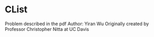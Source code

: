 # CList
Problem described in the pdf
Author: Yiran Wu
Originally created by Professor Christopher Nitta at UC Davis
